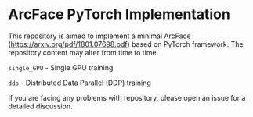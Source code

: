 # ArcFace PyTorch Implementation

This repository is aimed to implement a minimal ArcFace (https://arxiv.org/pdf/1801.07698.pdf) based on PyTorch framework. The repository content may alter from time to time. 

```single_GPU``` - Single GPU training

```ddp``` - Distributed Data Parallel (DDP) training

If you are facing any problems with repository, please open an issue for a detailed discussion.
